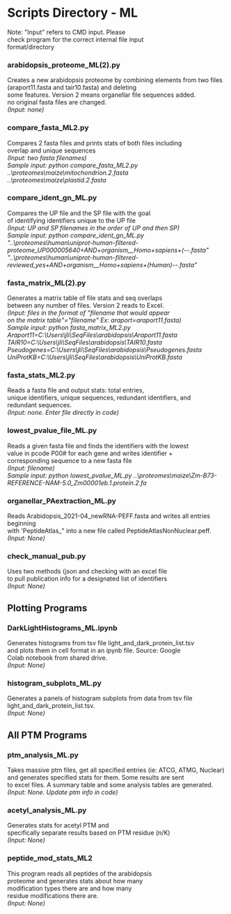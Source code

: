 # Scripts Directory - ML

Note: "Input" refers to CMD input. Please       
check program for the correct internal file input      
format/directory    

### **arabidopsis_proteome_ML(2).py**
Creates a new arabidopsis proteome by combining elements
from two files (araport11.fasta and tair10.fasta) and deleting  
some features. Version 2 means organellar file sequences added.   
no original fasta files are changed.    
*(Input: none)*

### **compare_fasta_ML2.py**       
Compares 2 fasta files and prints stats of both files including    
overlap and unique sequences     
*(Input: two fasta filenames)*    
*Sample input: python compare_fasta_ML2.py ..\proteomes\maize\mitochondrion.2.fasta ..\proteomes\maize\plastid.2.fasta*

### **compare_ident_gn_ML.py**    
Compares the UP file and the SP file with the goal    
of identifying identifiers unique to the UP file    
*(Input: UP and SP filenames in the order of UP and then SP)*          
*Sample input: python compare_ident_gn_ML.py "..\proteomes\human\uniprot-human-filtered-proteome_UP000005640+AND+organism__Homo+sapiens+(--.fasta" "..\proteomes\human\uniprot-human-filtered-reviewed_yes+AND+organism__Homo+sapiens+(Human)--.fasta"*

### **fasta_matrix_ML(2).py**   
Generates a matrix table of file stats and seq overlaps    
between any number of files. Version 2 reads to Excel.     
*(Input: files in the format of "filename that would appear*   
*on the matrix table"="filename" Ex: araport=araport11.fasta)*      
*Sample input: python fasta_matrix_ML2.py Araport11=C:\Users\jli\SeqFiles\arabidopsis\Araport11.fasta TAIR10=C:\Users\jli\SeqFiles\arabidopsis\TAIR10.fasta Pseudogenes=C:\Users\jli\SeqFiles\arabidopsis\Pseudogenes.fasta UniProtKB=C:\Users\jli\SeqFiles\arabidopsis\UniProtKB.fasta*

### **fasta_stats_ML2.py**    
Reads a fasta file and output stats: total entries,   
unique identifiers, unique sequences, redundant identifiers, and    
redundant sequences.     
*(Input: none. Enter file directly in code)*    

### **lowest_pvalue_file_ML.py**
Reads a given fasta file and finds the identifiers with the lowest   
value in pcode P00# for each gene and writes identifier +    
corresponding sequence to a new fasta file   
*(Input: filename)*       
*Sample input: python lowest_pvalue_ML.py ..\proteomes\maize\Zm-B73-REFERENCE-NAM-5.0_Zm00001eb.1.protein.2.fa*

### **organellar_PAextraction_ML.py** 
Reads Arabidopsis_2021-04_newRNA-PEFF.fasta and writes all entries beginning     
with 'PeptideAtlas_" into a new file called PeptideAtlasNonNuclear.peff.    
*(Input: None)* 

### **check_manual_pub.py**   
Uses two methods (json and checking with an excel file        
to pull publication info for a designated list of identifiers    
*(Input: None)*   

## Plotting Programs

### **DarkLightHistograms_ML.ipynb**
Generates histograms from tsv file light_and_dark_protein_list.tsv    
and plots them in cell format in an ipynb file. Source: Google   
Colab notebook from shared drive.    
*(Input: None)* 

### **histogram_subplots_ML.py** 
Generates a panels of histogram subplots from data from tsv file    
light_and_dark_protein_list.tsv.    
*(Input: None)*    

## All PTM Programs

### **ptm_analysis_ML.py**
Takes massive ptm files, get all specified entries (ie: ATCG, ATMG, Nuclear)   
and generates specified stats for them. Some results are sent    
to excel files. A summary table and some analysis tables are generated.    
*(Input: None. Update ptm info in code)*

### **acetyl_analysis_ML.py**  
Generates stats for acetyl PTM and  
specifically separate results based on PTM residue (n/K)   
*(Input: None)* 

### **peptide_mod_stats_ML2**
This program reads all peptides of the arabidopsis     
proteome and generates stats about how many     
modification types there are and how many        
residue modifications there are.      
*(Input: None)*

